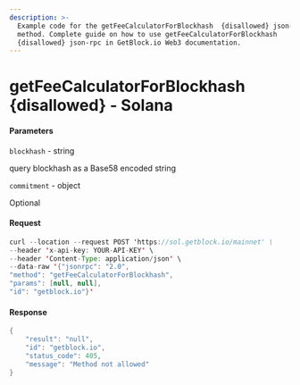 ```yaml
---
description: >-
  Example code for the getFeeCalculatorForBlockhash  {disallowed} json-rpc
  method. Сomplete guide on how to use getFeeCalculatorForBlockhash 
  {disallowed} json-rpc in GetBlock.io Web3 documentation.
---
```


# getFeeCalculatorForBlockhash {disallowed} - Solana

#### Parameters

`blockhash` - string

query blockhash as a Base58 encoded string

`commitment` - object

Optional

#### Request

```java
curl --location --request POST 'https://sol.getblock.io/mainnet' \ 
--header 'x-api-key: YOUR-API-KEY' \ 
--header 'Content-Type: application/json' \ 
--data-raw '{"jsonrpc": "2.0",
"method": "getFeeCalculatorForBlockhash",
"params": [null, null],
"id": "getblock.io"}'
```

#### Response

```java
{
    "result": "null",
    "id": "getblock.io",
    "status_code": 405,
    "message": "Method not allowed"
}
```

